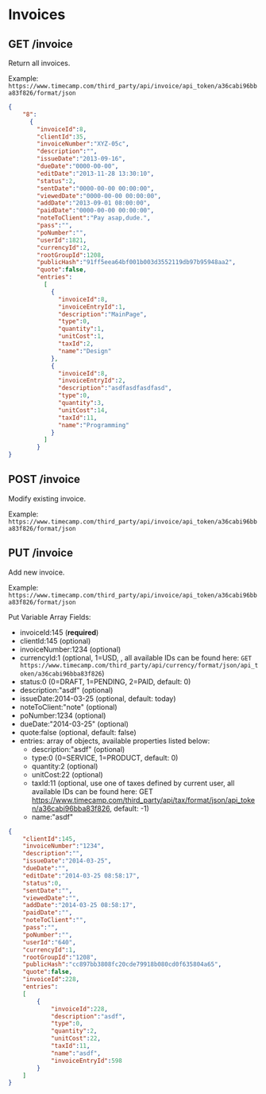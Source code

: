Invoices
======

GET /invoice
----------

Return all invoices.

Example:
`https://www.timecamp.com/third_party/api/invoice/api_token/a36cabi96bba83f826/format/json`

```json
{
    "8":
      {
        "invoiceId":8,
        "clientId":35,
        "invoiceNumber":"XYZ-05c",
        "description":"",
        "issueDate":"2013-09-16",
        "dueDate":"0000-00-00",
        "editDate":"2013-11-28 13:30:10",
        "status":2,
        "sentDate":"0000-00-00 00:00:00",
        "viewedDate":"0000-00-00 00:00:00",
        "addDate":"2013-09-01 08:00:00",
        "paidDate":"0000-00-00 00:00:00",
        "noteToClient":"Pay asap,dude.",
        "pass":"",
        "poNumber":"",
        "userId":1821,
        "currencyId":2,
        "rootGroupId":1208,
        "publicHash":"91ff5eea64bf001b003d3552119db97b95948aa2",
        "quote":false,
        "entries":
          [
            {
              "invoiceId":8,
              "invoiceEntryId":1,
              "description":"MainPage",
              "type":0,
              "quantity":1,
              "unitCost":1,
              "taxId":2,
              "name":"Design"
            },
            {
              "invoiceId":8,
              "invoiceEntryId":2,
              "description":"asdfasdfasdfasd",
              "type":0,
              "quantity":3,
              "unitCost":14,
              "taxId":11,
              "name":"Programming"
            }
          ]
        }
}
```

POST /invoice
----------

Modify existing invoice.

Example:
`https://www.timecamp.com/third_party/api/invoice/api_token/a36cabi96bba83f826/format/json`

PUT /invoice
----------

Add new invoice.

Example:
`https://www.timecamp.com/third_party/api/invoice/api_token/a36cabi96bba83f826/format/json`

Put Variable Array Fields:
* invoiceId:145 (__required__)
* clientId:145 (optional)
* invoiceNumber:1234 (optional)
* currencyId:1 (optional, 1=USD, , all available IDs can be found here: `GET https://www.timecamp.com/third_party/api/currency/format/json/api_token/a36cabi96bba83f826`)
* status:0 (0=DRAFT, 1=PENDING, 2=PAID, default: 0)
* description:"asdf" (optional)
* issueDate:2014-03-25 (optional, default: today)
* noteToClient:"note" (optional)
* poNumber:1234 (optional)
* dueDate:"2014-03-25" (optional)
* quote:false (optional, default: false)
* entries: array of objects, available properties listed below:
  * description:"asdf" (optional)
  * type:0 (0=SERVICE, 1=PRODUCT, default: 0)
  * quantity:2 (optional)
  * unitCost:22 (optional)
  * taxId:11 (optional, use one of taxes defined by current user, all available IDs can be found here: GET https://www.timecamp.com/third_party/api/tax/format/json/api_token/a36cabi96bba83f826, default: -1)
  * name:"asdf"


```json
{
    "clientId":145,
    "invoiceNumber":"1234",
    "description":"",
    "issueDate":"2014-03-25",
    "dueDate":"",
    "editDate":"2014-03-25 08:58:17",
    "status":0,
    "sentDate":"",
    "viewedDate":"",
    "addDate":"2014-03-25 08:58:17",
    "paidDate":"",
    "noteToClient":"",
    "pass":"",
    "poNumber":"",
    "userId":"640",
    "currencyId":1,
    "rootGroupId":"1208",
    "publicHash":"cc897bb3808fc20cde79918b080cd0f635804a65",
    "quote":false,
    "invoiceId":228,
    "entries":
    [
        {
            "invoiceId":228,
            "description":"asdf",
            "type":0,
            "quantity":2,
            "unitCost":22,
            "taxId":11,
            "name":"asdf",
            "invoiceEntryId":598
        }
    ]
}
```
